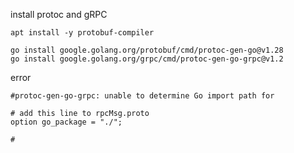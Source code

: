 install protoc and gRPC

```shell
apt install -y protobuf-compiler

go install google.golang.org/protobuf/cmd/protoc-gen-go@v1.28
go install google.golang.org/grpc/cmd/protoc-gen-go-grpc@v1.2
```



error

```shell
#protoc-gen-go-grpc: unable to determine Go import path for

# add this line to rpcMsg.proto
option go_package = "./";

#
```

